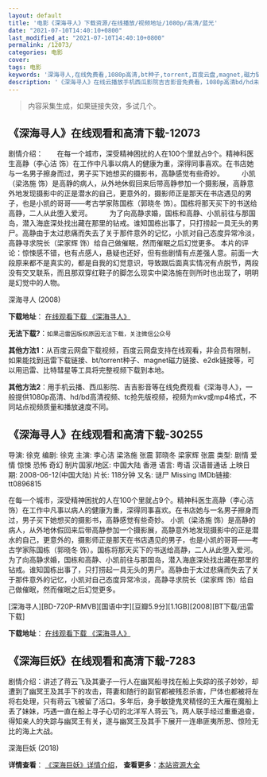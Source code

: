 ```yaml
---
layout: default
title: '电影《深海寻人》下载资源/在线播放/视频地址/1080p/高清/蓝光'
date: "2021-07-10T14:40:10+0800"
last_modified_at: "2021-07-10T14:40:10+0800"
permalink: /12073/
categories: 电影
cover:
tags: 电影
keywords: '深海寻人,在线免费看,1080p高清,bt种子,torrent,百度云盘,magnet,磁力链,迅雷下载资源'
description: '《深海寻人》在线云播放手机西瓜影院吉吉影音免费看，1080p高清bd/hd未删减完整版和tc抢先枪版，mkv/mp4格式，附带bt/torrent种子、magnet/磁力链、百度云盘、网盘资源迅雷下载链接'
---
```


>内容采集生成，如果链接失效，多试几个。


## 《深海寻人》在线观看和高清下载-12073

剧情介绍：　　在每一个城市，深受精神困扰的人在100个里就占9个。精神科医生高静（李心洁 饰）在工作中凡事以病人的健康为重，深得同事喜欢。在书店她与一名男子擦身而过，男子买下她想买的摄影书，高静感觉有些奇妙。  　　小凯（梁洛施 饰）是高静的病人，从外地休假回来后带高静参加一个摄影展，高静意外地发现摄影中的正是潜水的自己，更意外的，摄影师正是那天在书店遇见的男子，也是小凯的哥哥——考古学家陈国栋（郭晓冬 饰）。国栋将那天买下的书送给高静，二人从此堕入爱河。  　　为了向高静求婚，国栋和高静、小凯前往与那国岛，潜入海底深处找出藏在那里的钻戒。谁知国栋出事了，只打捞起一具无头的男尸。高静由于太过悲痛而失去了关于那件意外的记忆，小凯对自己态度异常冷淡，高静寻求院长（梁家辉 饰）给自己做催眠，然而催眠之后幻觉更多。 本片的评论：惊悚感不错，也有点感人，悬疑也还好，但有些剧情有点差强人意。前面一大段原来都不是真实的，都是自我的幻觉意识，导致跟后面真实情况有点脱节，两段没有交叉联系，而且那双穿红鞋子的脚怎么现实中梁洛施在则所时也出现了，明明是幻觉中的人物。


深海寻人 (2008)

**下载地址**： [在线观看下载 《深海寻人》](https://www.btbtdy.me/btdy/dy7246.html) 


**无法下载?**：`如果迅雷因版权原因无法下载，关注微信公众号 `

**其他方法1**：从百度云网盘下载视频，百度云网盘支持在线观看，非会员有限制，如果能找到迅雷下载链接、bt/torrent种子、magnet磁力链接、e2dk链接等，可以用迅雷、比特彗星等工具将完整视频下载到本地。

**其他方法2**：用手机云播、西瓜影院、吉吉影音等在线免费观看《深海寻人》，一般提供1080p高清、hd/bd高清视频、tc抢先版视频，视频为mkv或mp4格式，不同站点视频质量和播放速度不同。


## 《深海寻人》在线观看和高清下载-30255

导演: 徐克 编剧: 徐克 主演: 李心洁 梁洛施 张震 郭晓冬 梁家辉 张震 类型: 剧情 爱情 惊悚 恐怖 奇幻 制片国家/地区: 中国大陆 香港 语言: 粤语 汉语普通话 上映日期: 2008-06-12(中国大陆) 片长: 118分钟 又名: 谜尸 Missing IMDb链接: tt0896815

在每一个城市，深受精神困扰的人在100个里就占9个。精神科医生高静（李心洁 饰）在工作中凡事以病人的健康为重，深得同事喜欢。在书店她与一名男子擦身而过，男子买下她想买的摄影书，高静感觉有些奇妙。 小凯（梁洛施 饰）是高静的病人，从外地休假回来后带高静参加一个摄影展，高静意外地发现摄影中的正是潜水的自己，更意外的，摄影师正是那天在书店遇见的男子，也是小凯的哥哥——考古学家陈国栋（郭晓冬 饰）。国栋将那天买下的书送给高静，二人从此堕入爱河。 为了向高静求婚，国栋和高静、小凯前往与那国岛，潜入海底深处找出藏在那里的钻戒。谁知国栋出事了，只打捞起一具无头的男尸。高静由于太过悲痛而失去了关于那件意外的记忆，小凯对自己态度异常冷淡，高静寻求院长（梁家辉 饰）给自己做催眠，然而催眠之后幻觉更多。


[深海寻人][BD-720P-RMVB][国语中字][豆瓣5.9分][1.1GB][2008][BT下载/迅雷下载]

**下载地址**： [在线观看下载 《深海寻人》](https://www.btdx8.com/torrent/missing_2008.html) 


## 《深海巨妖》在线观看和高清下载-7283

剧情介绍：讲述了蒋云飞及其妻子一行人在幽冥船寻找在船上失踪的孩子妙妙，却遭到了幽冥王及其手下的攻击，蒋妻和随行的副官都被残忍杀害，尸体也都被将左将右处理，只有蒋云飞被留了活口。多年后，身手敏捷鬼灵精怪的王大雁在魔船上丢了妹妹，巧遇一直在船上寻子心切的北洋军人蒋云飞，两人联手经过重重追查，得知亲人的失踪与幽冥王有关，遂与幽冥王及其手下展开一连串匪夷所思、惊险无比的海上大战。


深海巨妖 (2018)

**详情查看**： [《深海巨妖》详情介绍](/movie/7283/)， **查看更多**：[本站资源大全](/movie/t/all/)

